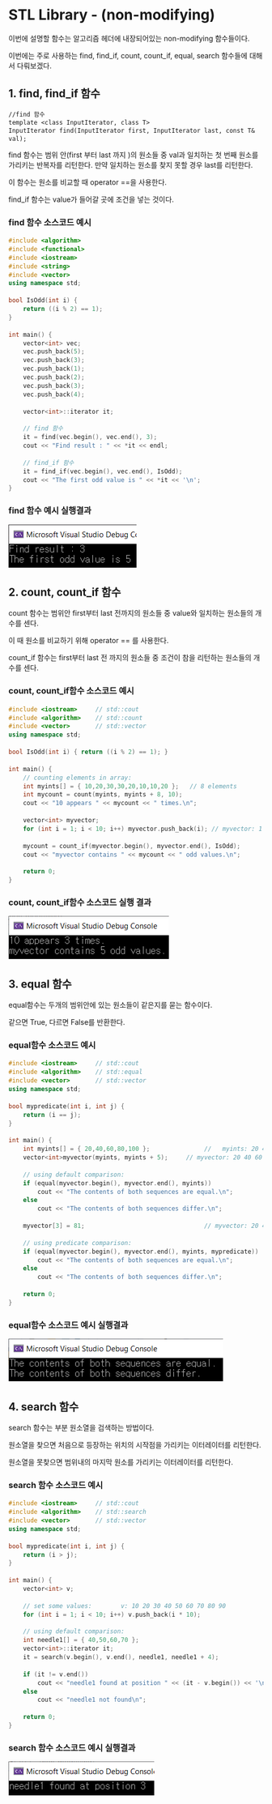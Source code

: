 # STL Library - (non-modifying)

이번에 설명할 함수는 알고리즘 헤더에 내장되어있는 non-modifying 함수들이다.

이번에는 주로 사용하는 find, find_if, count, count_if, equal, search 함수들에 대해서 다뤄보겠다.



## 1. find, find_if 함수

```
//find 함수
template <class InputIterator, class T>
InputIterator find(InputIterator first, InputIterator last, const T& val);
```

find 함수는 범위 안(first 부터 last 까지 )의 원소들 중  val과 일치하는 첫 번째 원소를 가리키는 반복자를 리턴한다. 만약 일치하는 원소를 찾지 못할 경우 last를 리턴한다.

이 함수는 원소를 비교할 때 operator ==을 사용한다.



find_if 함수는 value가 들어갈 곳에 조건을 넣는 것이다.





### find 함수 소스코드 예시

```c++
#include <algorithm>
#include <functional>
#include <iostream>
#include <string>
#include <vector>
using namespace std;

bool IsOdd(int i) {
	return ((i % 2) == 1);
}

int main() {
	vector<int> vec;
	vec.push_back(5);
	vec.push_back(3);
	vec.push_back(1);
	vec.push_back(2);
	vec.push_back(3);
	vec.push_back(4);

	vector<int>::iterator it;

	// find 함수
	it = find(vec.begin(), vec.end(), 3);
	cout << "Find result : " << *it << endl;

	// find_if 함수
	it = find_if(vec.begin(), vec.end(), IsOdd);
	cout << "The first odd value is " << *it << '\n';
}
```



### find 함수 예시 실행결과

![실행결과](https://github.com/Kyun2da/Algorithm/blob/master/%EC%95%8C%EA%B3%A0%EB%A6%AC%EC%A6%98%20%EA%B0%9C%EB%85%90%20%EC%A0%95%EB%A6%AC/modifying_ex1.png)  




## 2. count, count_if 함수

count 함수는 범위안 first부터 last 전까지의 원소들 중 value와 일치하는 원소들의 개수를 센다.

이 때 원소를 비교하기 위해 operator == 를 사용한다.

count_if 함수는 first부터 last 전 까지의 원소들 중 조건이 참을 리턴하는 원소들의 개수를 센다.



### count, count_if함수 소스코드 예시

```c++
#include <iostream>     // std::cout
#include <algorithm>    // std::count
#include <vector>       // std::vector
using namespace std;

bool IsOdd(int i) { return ((i % 2) == 1); }

int main() {
	// counting elements in array:
	int myints[] = { 10,20,30,30,20,10,10,20 };   // 8 elements
	int mycount = count(myints, myints + 8, 10);
	cout << "10 appears " << mycount << " times.\n";

	vector<int> myvector;
	for (int i = 1; i < 10; i++) myvector.push_back(i); // myvector: 1 2 3 4 5 6 7 8 9

	mycount = count_if(myvector.begin(), myvector.end(), IsOdd);
	cout << "myvector contains " << mycount << " odd values.\n";

	return 0;
}
```



### count, count_if함수 소스코드 실행 결과

![실행 결과](https://github.com/Kyun2da/Algorithm/blob/master/%EC%95%8C%EA%B3%A0%EB%A6%AC%EC%A6%98%20%EA%B0%9C%EB%85%90%20%EC%A0%95%EB%A6%AC/modifying_ex2.png)



## 3. equal 함수

equal함수는 두개의 범위안에 있는 원소들이 같은지를 묻는 함수이다.

같으면 True, 다르면 False를 반환한다.



### equal함수 소스코드 예시

```c++
#include <iostream>     // std::cout
#include <algorithm>    // std::equal
#include <vector>       // std::vector
using namespace std;

bool mypredicate(int i, int j) {
	return (i == j);
}

int main() {
	int myints[] = { 20,40,60,80,100 };               //   myints: 20 40 60 80 100
	vector<int>myvector(myints, myints + 5);     // myvector: 20 40 60 80 100

	// using default comparison:
	if (equal(myvector.begin(), myvector.end(), myints))
		cout << "The contents of both sequences are equal.\n";
	else
		cout << "The contents of both sequences differ.\n";

	myvector[3] = 81;                                 // myvector: 20 40 60 81 100

	// using predicate comparison:
	if (equal(myvector.begin(), myvector.end(), myints, mypredicate))
		cout << "The contents of both sequences are equal.\n";
	else
		cout << "The contents of both sequences differ.\n";

	return 0;
}
```



### equal함수 소스코드 예시 실행결과

![실행결과](https://github.com/Kyun2da/Algorithm/blob/master/%EC%95%8C%EA%B3%A0%EB%A6%AC%EC%A6%98%20%EA%B0%9C%EB%85%90%20%EC%A0%95%EB%A6%AC/modifying_ex3.png)  



## 4. search 함수

search 함수는 부분 원소열을 검색하는 방법이다.

원소열을 찾으면 처음으로 등장하는 위치의 시작점을 가리키는 이터레이터를 리턴한다.

원소열을 못찾으면 범위내의 마지막 원소를 가리키는 이터레이터를 리턴한다.

### search 함수 소스코드 예시

```c++
#include <iostream>     // std::cout
#include <algorithm>    // std::search
#include <vector>       // std::vector
using namespace std;

bool mypredicate(int i, int j) {
	return (i > j);
}

int main() {
	vector<int> v;

	// set some values:        v: 10 20 30 40 50 60 70 80 90
	for (int i = 1; i < 10; i++) v.push_back(i * 10);

	// using default comparison:
	int needle1[] = { 40,50,60,70 };
	vector<int>::iterator it;
	it = search(v.begin(), v.end(), needle1, needle1 + 4);

	if (it != v.end())
		cout << "needle1 found at position " << (it - v.begin()) << '\n';
	else
		cout << "needle1 not found\n";

	return 0;
}
```



### search 함수 소스코드 예시 실행결과

![실행 결과](https://github.com/Kyun2da/Algorithm/blob/master/%EC%95%8C%EA%B3%A0%EB%A6%AC%EC%A6%98%20%EA%B0%9C%EB%85%90%20%EC%A0%95%EB%A6%AC/modifying_ex4.png)
